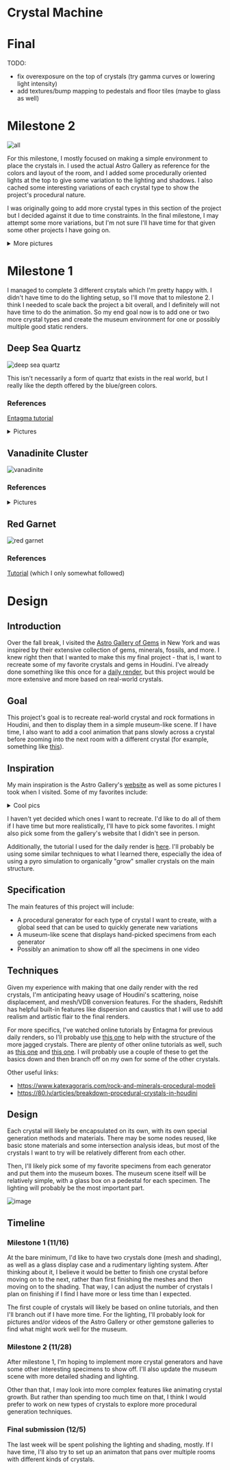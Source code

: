 # Crystal Machine

# Final

TODO:
- fix overexposure on the top of crystals (try gamma curves or lowering light intensity)
- add textures/bump mapping to pedestals and floor tiles (maybe to glass as well)

# Milestone 2

![all](https://user-images.githubusercontent.com/3106877/204164407-87f98304-dd95-4bee-9328-6cfa161a46f5.png)

For this milestone, I mostly focused on making a simple environment to place the crystals in. I used the actual Astro Gallery as reference for the colors and layout of the room, and I added some procedurally oriented lights at the top to give some variation to the lighting and shadows. I also cached some interesting variations of each crystal type to show the project's procedural nature.

I was originally going to add more crystal types in this section of the project but I decided against it due to time constraints. In the final milestone, I may attempt some more variations, but I'm not sure I'll have time for that given some other projects I have going on.

<details>
  <summary>More pictures</summary>
  <img src="https://user-images.githubusercontent.com/3106877/204164447-ca097c64-bc68-42b9-adc7-c4bc26d1e4a5.png" />
  <img src="https://user-images.githubusercontent.com/3106877/204164449-d03b09f0-602b-4c72-94a3-08c41cb31cb2.png" />
  <img src="https://user-images.githubusercontent.com/3106877/204164450-0c4f7cd3-627e-4658-917f-2acf7cde506c.png" />
  <img src="https://user-images.githubusercontent.com/3106877/204164451-c12f424f-40d9-48f7-99fd-04d6edc845dc.png" />
  <img src="https://user-images.githubusercontent.com/3106877/204164454-574c6689-83f8-44dc-8ad0-8bb35fa851da.png" />
  <img src="https://user-images.githubusercontent.com/3106877/204164455-69625011-c52b-421d-a9a2-2f474d3b8564.png" />
</details>

# Milestone 1

I managed to complete 3 different crsytals which I'm pretty happy with. I didn't have time to do the lighting setup, so I'll move that to milestone 2. I think I needed to scale back the project a bit overall, and I definitely will not have time to do the animation. So my end goal now is to add one or two more crystal types and create the museum environment for one or possibly multiple good static renders.

## Deep Sea Quartz

![deep sea quartz](https://user-images.githubusercontent.com/3106877/200666476-0aba34d9-9276-45d1-a872-fb28e6f15834.png)

This isn't necessarily a form of quartz that exists in the real world, but I really like the depth offered by the blue/green colors.

### References

[Entagma tutorial](https://www.youtube.com/watch?v=pq2bYZGurzc)

<details>
  <summary>Pictures</summary>
  <img src="https://user-images.githubusercontent.com/3106877/199603517-bb059dec-a708-46d8-a36b-ad62bf60cc2d.jpg" width="30%" /><br>
  <p>Source: Astro Gallery</p>
  <img src="https://user-images.githubusercontent.com/3106877/200919528-fd448747-ee94-40a3-b240-f21c2621cf8f.png" width="30%" />
  <p>Source: https://kawaiikandi.com/products/clear-quartz-raw-crystal-cluster</p>
</details>

## Vanadinite Cluster

![vanadinite](https://user-images.githubusercontent.com/3106877/201255107-879be63b-8cec-4406-be61-66e291d75a73.png)

### References

<details>
  <summary>Pictures</summary>
  <img src="https://cdn.discordapp.com/attachments/890997576462139412/1039982520059560006/IMG_6075.jpg" width="30%" /><br>
  <p>Source: Astro Gallery</p>
  <img src="https://user-images.githubusercontent.com/3106877/200921338-de4df944-9663-4698-9da7-72314137c5e1.png" width="30%" /><br>
  <p>Source: https://en.wikipedia.org/wiki/Vanadinite#/media/File:Mibladene_Vanadinite.jpg</p>
</details>

## Red Garnet

![red garnet](https://user-images.githubusercontent.com/3106877/201504048-4e441e5a-a9db-464b-9115-88e3daf91d22.png)

### References

[Tutorial](https://www.youtube.com/watch?v=5WSUW7L5Pxo) (which I only somewhat followed)

# Design

## Introduction

Over the fall break, I visited the [Astro Gallery of Gems](https://astrogallery.com/) in New York and was inspired by their extensive collection of gems, minerals, fossils, and more. I knew right then that I wanted to make this my final project - that is, I want to recreate some of my favorite crystals and gems in Houdini. I've already done something like this once for a [daily render](https://www.instagram.com/p/CXhI0pLpYv-/), but this project would be more extensive and more based on real-world crystals.

## Goal

This project's goal is to recreate real-world crystal and rock formations in Houdini, and then to display them in a simple museum-like scene. If I have time, I also want to add a cool animation that pans slowly across a crystal before zooming into the next room with a different crystal (for example, something like [this](https://www.instagram.com/reel/Ce0ypFSpHd9/)).

## Inspiration

My main inspiration is the Astro Gallery's [website](https://astrogallery.com/) as well as some pictures I took when I visited. Some of my favorites include:

<details>
  <summary>Cool pics</summary>
  <img src="https://user-images.githubusercontent.com/3106877/199603517-bb059dec-a708-46d8-a36b-ad62bf60cc2d.jpg" />
  <img src="https://user-images.githubusercontent.com/3106877/199603530-aec18171-aebc-4947-a31b-8ce03b402567.jpg" />
  <img src="https://user-images.githubusercontent.com/3106877/199603532-4c88a704-8cb0-4088-bc75-d8f0b33b0554.jpg" />
  <img src="https://user-images.githubusercontent.com/3106877/199603533-1f28e131-b94f-4d87-a1bb-2e34fe0492ce.jpg" />
  <img src="https://user-images.githubusercontent.com/3106877/199603535-1ff39c1c-d6a1-4fd9-ba4f-3358e195358d.jpg" />
  <img src="https://user-images.githubusercontent.com/3106877/199603537-02ff7607-79ae-41ee-a968-a8229f5229ae.jpg" />
  <img src="https://user-images.githubusercontent.com/3106877/199603540-1454f596-b436-4331-bf1f-472b09f13a4e.jpg" />
  <img src="https://user-images.githubusercontent.com/3106877/199603542-757a40f9-88c7-4dcc-9211-94a09f1391d8.jpg" />
</details>

I haven't yet decided which ones I want to recreate. I'd like to do all of them if I have time but more realistically, I'll have to pick some favorites. I might also pick some from the gallery's website that I didn't see in person.

Additionally, the tutorial I used for the daily render is [here](https://www.youtube.com/watch?v=fVZL1RrGB_A). I'll probably be using some similar techniques to what I learned there, especially the idea of using a pyro simulation to organically "grow" smaller crystals on the main structure.

## Specification

The main features of this project will include:

- A procedural generator for each type of crystal I want to create, with a global seed that can be used to quickly generate new variations
- A museum-like scene that displays hand-picked specimens from each generator
- Possibly an animation to show off all the specimens in one video

## Techniques

Given my experience with making that one daily render with the red crystals, I'm anticipating heavy usage of Houdini's scattering, noise displacement, and mesh/VDB conversion features. For the shaders, Redshift has helpful built-in features like dispersion and caustics that I will use to add realism and artistic flair to the final renders.

For more specifics, I've watched online tutorials by Entagma for previous daily renders, so I'll probably use [this one](https://www.youtube.com/watch?v=pq2bYZGurzc) to help with the structure of the more jagged crystals. There are plenty of other online tutorials as well, such as [this one](https://www.youtube.com/watch?v=f_koHS7Gcnc) and [this one](https://www.youtube.com/watch?v=5WSUW7L5Pxo). I will probably use a couple of these to get the basics down and then branch off on my own for some of the other crystals.

Other useful links:
- https://www.katexagoraris.com/rock-and-minerals-procedural-modeli
- https://80.lv/articles/breakdown-procedural-crystals-in-houdini

## Design

Each crystal will likely be encapsulated on its own, with its own special generation methods and materials. There may be some nodes reused, like basic stone materials and some intersection analysis ideas, but most of the crystals I want to try will be relatively different from each other.

Then, I'll likely pick some of my favorite specimens from each generator and put them into the museum boxes. The museum scene itself will be relatively simple, with a glass box on a pedestal for each specimen. The lighting will probably be the most important part.

![image](https://user-images.githubusercontent.com/3106877/200186345-28550aad-4532-42e3-b22f-a832fd800930.png)

## Timeline

### Milestone 1 (11/16)

At the bare minimum, I'd like to have two crystals done (mesh and shading), as well as a glass display case and a rudimentary lighting system. After thinking about it, I believe it would be better to finish one crystal before moving on to the next, rather than first finishing the meshes and then moving on to the shading. That way, I can adjust the number of crystals I plan on finishing if I find I have more or less time than I expected.

The first couple of crystals will likely be based on online tutorials, and then I'll branch out if I have more time. For the lighting, I'll probably look for pictures and/or videos of the Astro Gallery or other gemstone galleries to find what might work well for the museum.

### Milestone 2 (11/28)

After milestone 1, I'm hoping to implement more crystal generators and have some other interesting specimens to show off. I'll also update the museum scene with more detailed shading and lighting.

Other than that, I may look into more complex features like animating crystal growth. But rather than spending too much time on that, I think I would prefer to work on new types of crystals to explore more procedural generation techniques.

### Final submission (12/5)

The last week will be spent polishing the lighting and shading, mostly. If I have time, I'll also try to set up an animaton that pans over multiple rooms with different kinds of crystals.
